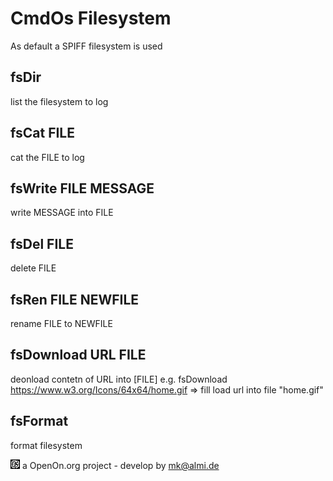
# CmdOs Filesystem

As default a SPIFF filesystem is used


## fsDir
list the filesystem to log

## fsCat FILE
cat the FILE to log

## fsWrite FILE MESSAGE
write MESSAGE into FILE

## fsDel FILE
delete FILE

## fsRen FILE NEWFILE
rename FILE to NEWFILE

## fsDownload URL FILE
deonload contetn of URL into [FILE] 
e.g. fsDownload https://www.w3.org/Icons/64x64/home.gif  => fill load url into file "home.gif"

## fsFormat 
format filesystem	

![LOGO](images/CmdOS_logo.gif) a OpenOn.org project - develop by mk@almi.de 

 